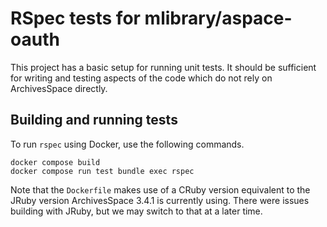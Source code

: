 # RSpec tests for mlibrary/aspace-oauth

This project has a basic setup for running unit tests.
It should be sufficient for writing and testing aspects of the code which do not rely on ArchivesSpace directly.

## Building and running tests

To run `rspec` using Docker, use the following commands.

```
docker compose build
docker compose run test bundle exec rspec
```

Note that the `Dockerfile` makes use of a CRuby version equivalent to the JRuby version ArchivesSpace 3.4.1 is currently using.
There were issues building with JRuby, but we may switch to that at a later time.
